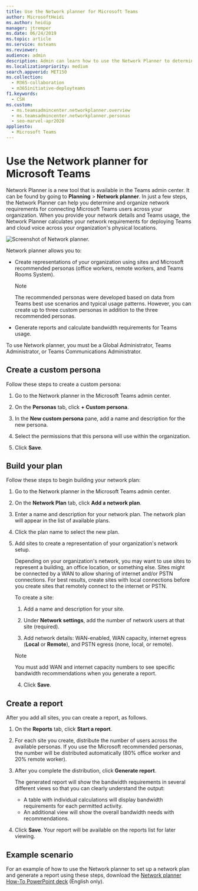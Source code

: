 ```yaml
---
title: Use the Network planner for Microsoft Teams
author: MicrosoftHeidi
ms.author: heidip
manager: jtremper
ms.date: 06/24/2019
ms.topic: article
ms.service: msteams
ms.reviewer: 
audience: admin
description: Admin can learn how to use the Network Planner to determine network requirements for Microsoft Teams.
ms.localizationpriority: medium
search.appverid: MET150
ms.collection: 
  - M365-collaboration
  - m365initiative-deployteams
f1.keywords:
  - CSH
ms.custom: 
  - ms.teamsadmincenter.networkplanner.overview
  - ms.teamsadmincenter.networkplanner.personas
  - seo-marvel-apr2020
appliesto: 
  - Microsoft Teams
---
```


# Use the Network planner for Microsoft Teams

Network Planner is a new tool that is available in the Teams admin center. It can be found by going to **Planning** > **Network planner**. In just a few steps, the Network Planner can help you determine and organize network requirements for connecting Microsoft Teams users across your organization. When you provide your network details and Teams usage, the Network Planner calculates your network requirements for deploying Teams and cloud voice across your organization's physical locations.

![Screenshot of Network planner.](media/network-planner.png)

Network planner allows you to:

- Create representations of your organization using sites and Microsoft recommended personas (office workers, remote workers, and Teams Rooms System).

    > [!NOTE]
    > The recommended personas were developed based on data from Teams best use scenarios and typical usage patterns. However, you can create up to three custom personas in addition to the three recommended personas.

- Generate reports and calculate bandwidth requirements for Teams usage.

To use Network planner, you must be a Global Administrator, Teams Administrator, or Teams Communications Administrator.

## Create a custom persona

Follow these steps to create a custom persona:

1. Go to the Network planner in the Microsoft Teams admin center.

2. On the **Personas** tab, click **+ Custom persona**. 

3. In the **New custom persona** pane, add a name and description for the new persona.

4. Select the permissions that this persona will use within the organization.

5. Click **Save**.

## Build your plan

Follow these steps to begin building your network plan:

1. Go to the Network planner in the Microsoft Teams admin center.

2. On the **Network Plan** tab, click **Add a network plan**.

3. Enter a name and description for your network plan. The network plan will appear in the list of available plans.

4. Click the plan name to select the new plan.

5. Add sites to create a representation of your organization's network setup.

    Depending on your organization's network, you may want to use sites to represent a building, an office location, or something else. Sites might be connected by a WAN to allow sharing of internet and/or PSTN connections. For best results, create sites with local connections before you create sites that remotely connect to the internet or PSTN.

    To create a site:

    1. Add a name and description for your site.

    2. Under **Network settings**, add the number of network users at that site (required).

    3. Add network details: WAN-enabled, WAN capacity, internet egress (**Local** or **Remote**), and PSTN egress (none, local, or remote).

      > [!NOTE]
      > You must add WAN and internet capacity numbers to see specific bandwidth recommendations when you generate a report.

    4. Click **Save**.

## Create a report

After you add all sites, you can create a report, as follows.

1. On the **Reports** tab, click **Start a report**.

2. For each site you create, distribute the number of users across the available personas. If you use the Microsoft recommended personas, the number will be distributed automatically (80% office worker and 20% remote worker).

3. After you complete the distribution, click **Generate report**.

    The generated report will show the bandwidth requirements in several different views so that you can clearly understand the output:
    - A table with individual calculations will display bandwidth requirements for each permitted activity.
    - An additional view will show the overall bandwidth needs with recommendations.

4. Click **Save**. Your report will be available on the reports list for later viewing.

## Example scenario

For an example of how to use the Network planner to set up a network plan and generate a report using these steps, download the [Network planner How-To PowerPoint deck](https://download.microsoft.com/download/e/e/9/ee9db569-fdcc-4e87-bbf8-215f7760bc53/network-planner-how-to.pptx) (English only).
